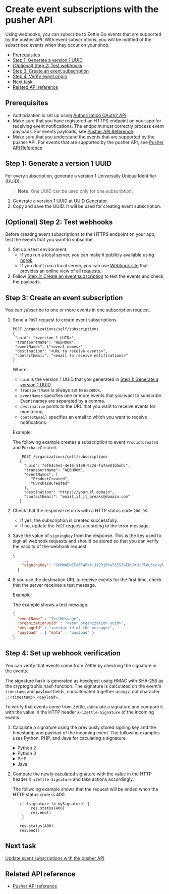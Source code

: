 # Create event subscriptions with the pusher API
Using webhooks, you can subscribe to Zettle Go events that are supported by the pusher API. With event subscriptions, you will be notified of the subscribed events when they occur on your shop. 

* [Prerequisites](#prerequisites)
* [Step 1: Generate a version 1 UUID](#step-1-generate-a-version-1-uuid)
* [(Optional) Step 2: Test webhooks](#optional-step-2-test-webhooks)
* [Step 3: Create an event subscription](#step-3-create-an-event-subscription)
* [Step 4: Verify event origin](#step-4-verify-event-origin)
* [Next task](#next-task)
* [Related API reference](#related-api-reference)

## Prerequisites
* Authorization is set up using [Authorization OAuth2 API](../authorization.adoc).
* Make sure that you have registered an HTTPS endpoint on your app for receiving event notifications. The endpoint must correctly process event payloads. For events payloads, see [Pusher API Reference](#pusher-api-reference.md). 
* Make sure that you understand the events that are supported by the pusher API. For events that are supported by the pusher API, see [Pusher API Reference](#pusher-api-reference.md).
<!-- to be continued if any -->

## Step 1: Generate a version 1 UUID
For every subscription, generate a version 1 Universally Unique Identifier (UUID).

> **Note:** One UUID can be used only for one subscription.

1. Generate a version 1 UUID at [UUID Generator](https://www.uuidgenerator.net/version1). <!-- how to treat 3rd party resources at Zettle? -->
2. Copy and save the UUID. It will be used for creating event subscription.

## (Optional) Step 2: Test webhooks
Before creating event subscriptions to the HTTPS endpoint on your app, test the events that you want to subscribe.

1. Set up a test environment. 
    * If you run a local server, you can make it publicly available using [ngrok](https://ngrok.com/).
    * If you don't run a local server, you can use [Webhook.site](https://webhook.site) that provides an online view of all requests. <!-- how to treat 3rd party resources at Zettle? -->
2. Follow [Step 3: Create an event subscription](#step-3-create-an-event-subscription) to test the events and check the payloads.

## Step 3: Create an event subscription
You can subscribe to one or more events in one subscription request. 

1. Send a `POST` request to create event subscriptions.
    
    ```
    POST /organizations/self/subscriptions
   {
     "uuid": "<version 1 UUID>",
     "transportName": "WEBHOOK",
     "eventNames": ["<event names>"],
     "destination": "<URL to receive events>",
     "contactEmail": "<email to receive notifications>"
   }   
    ```
  
    Where:

    * `uuid` is the version 1 UUID that you generated in [Step 1: Generate a version 1 UUID](#step-1-generate-a-version-1-uuid).
    * `transportName` is always set to `WEBHOOK`.
    * `eventNames` specifies one or more events that you want to subscribe. Event names are separated by a comma.
    * `destination` points to the URL that you want to receive events for monitoring.
    * `contactEmail` specifies an email to which you want to receive notifications.
    
    Example:
    
    The following example creates a subscription to event `ProductCreated` and `PurchaseCreated`.
    ```
        POST /organizations/self/subscriptions
       {
         "uuid": "ef64c5e2-4e16-11e8-9c2d-fa7ae01bbebc",
         "transportName": "WEBHOOK",
         "eventNames": [
            "ProductCreated",
            "PurchaseCreated"
         ],
         "destination": "https://yoururl.domain",
         "contactEmail": "email_if_it_breaks@domain.com"
       }   
    ```
    
2. Check that the response returns with a HTTP status code `200 OK`.
    * If yes, the subscription is created successfully.
    * If no, update the `POST` request according to the error message.
    
3. Save the value of `signingKey` from the response. This is the key used to sign all webhook requests and should be stored so that you can verify the validity of the webhook request. 

    ```json
    {
        ...
        "signingKey": "G6MWAEw1Fc6FWPkfiJiZ3j8Ya76I5ZbEDVPtzcPl6L6scsylmK5AEDyNyMe8N5cy"
      }
    ```
4. If you use the destination URL to receive events for the first time, check that the server receives a test message.

    Example:
    
    The example shows a test message.
    ```json
    {
      "eventName" : "TestMessage",
      "organizationUuid" : "<your organization uuid>",
      "messageId" : "<unique id of the message>",
      "payload" : { "data" : "payload" }
    }
    ```

## Step 4: Set up webhook verification
You can verify that events come from Zettle by checking the signature in the events. 

The signature hash is generated as hexdigest using HMAC with SHA-256 as the cryptographic hash function. The signature is calculated on the event's `timestamp` and `payload` fields, concatenated together using a dot character `.`: `<timestamp>.<payload>`. 

To verify that events come from Zettle, calculate a signature and compare it with the value in the HTTP header `X-iZettle-Signature` of the incoming events. 

1. Calculate a signature using the previously stored signing key and the timestamp and payload of the incoming event. 
    The following examples uses Python, PHP, and Java for caculating a signature. 

     <!-- what's the prerequisite for using the code? -->

    <details>
      <summary>Python 2</summary>
        
        ```python
        import hmac
        import hashlib
        ...
        payload_to_sign = '{}.{}'.format(timestamp, payload)
        signature = hmac.new(bytes(signing_key), msg = bytes(payload_to_sign), digestmod = hashlib.sha256).hexdigest()
        //`signing_key` is the `signingKey` that you saved in Step 2: Create event subscriptions.`
        ```
       
    </details>
       
    <details>
      <summary>Python 3</summary>
           
        ```python
        import hmac
        import hashlib
        ...
        payload_to_sign = '{}.{}'.format(timestamp, payload)
        signature = hmac.new(bytes(signing_key, 'UTF-8'), msg = bytes(payload
          
    </details>
        
    <details>
      <summary>PHP</summary>
           
        ```php
        $payloadToSign = stripslashes($timestamp . '.' . $payloadStr);
        $signature = hash_hmac('sha256', $payloadToSign, $signingKey);
        ```
          
    </details> 
    
    <details>
      <summary>Java</summary>
           
        ```java
        import javax.crypto.Mac;
        import javax.crypto.spec.SecretKeySpec;
        import org.apache.commons.codec.Charsets;
        import org.apache.commons.codec.binary.Hex;
        ...
        String payloadToSign = String.format("%s.%s", timestamp, payload);
        Mac hmacSHA256 = Mac.getInstance("HmacSHA256");
        hmacSHA256.init(new SecretKeySpec(signingKey.getBytes(Charsets.UTF_8), "HmacSHA256"));
        String signature = Hex.encodeHexString(hmacSHA256.doFinal(payloadToSign.getBytes(Charsets.UTF_8)));
        ```
          
    </details> 

2. Compare the newly caculated signature with the value in the HTTP header `X-iZettle-Signature` and take actions accordingly.

    The follwoing example shows that the request will be ended when the HTTP status code is 400.

    ```
       if (signature != mySignature) {
            res.status(400)
            res.end()
        }
        
       res.status(400)
       res.end()
   
    ```
 
<!-- can we add a code line for comparing the signature? -->

## Next task
[Update event subscriptions with the pusher API](pusher-api-tutorial-update-subscriptions.md)

## Related API reference
* [Pusher API reference](api-reference-template-manual.md)
<!-- Add more references if needed. -->
